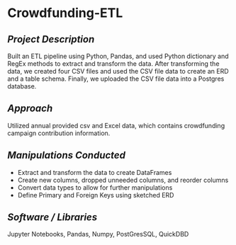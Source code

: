 # Crowdfunding-ETL

## *Project Description*<br>
Built an ETL pipeline using Python, Pandas, and used Python dictionary and RegEx methods to extract and transform the data. After transforming the data, we created four CSV files and used the CSV file data to create an ERD and a table schema. Finally, we uploaded the CSV file data into a Postgres database.<br>

## *Approach*<br>
Utilized annual provided csv and Excel data, which contains crowdfunding campaign contribution information.<br> 

## *Manipulations Conducted*<br>
- Extract and transform the data to create DataFrames<br>
- Create new columns, dropped unneeded columns, and reorder columns<br>
- Convert data types to allow for further manipulations<br>
- Define Primary and Foreign Keys using sketched ERD<br>

## *Software / Libraries*<br>
Jupyter Notebooks, Pandas, Numpy, PostGresSQL, QuickDBD<br>
